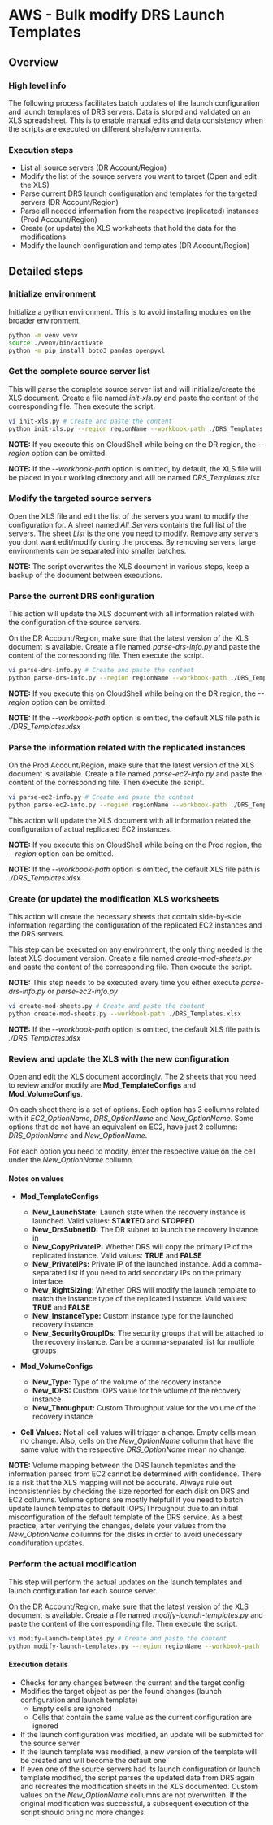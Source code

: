 # AWS - Bulk modify DRS Launch Templates

## Overview

### High level info
The following process facilitates batch updates of the launch configuration and launch templates of DRS servers. Data is stored and validated on an XLS spreadsheet. This is to enable manual edits and data consistency when the scripts are executed on different shells/environments.

### Execution steps

- List all source servers (DR Account/Region)
- Modify the list of the source servers you want to target (Open and edit the XLS)
- Parse current DRS launch configuration and templates for the targeted servers (DR Account/Region)
- Parse all needed information from the respective (replicated) instances (Prod Account/Region)
- Create (or update) the XLS worksheets that hold the data for the modifications
- Modify the launch configuration and templates (DR Account/Region)

## Detailed steps

### Initialize environment
Initialize a python environment. This is to avoid installing modules on the broader environment.

```bash
python -m venv venv
source ./venv/bin/activate
python -m pip install boto3 pandas openpyxl
```

### Get the complete source server list
This will parse the complete source server list and will initialize/create the XLS document. Create a file named *init-xls.py* and paste the content of the corresponding file. Then execute the script.

```bash
vi init-xls.py # Create and paste the content
python init-xls.py --region regionName --workbook-path ./DRS_Templates.xlsx
```

**NOTE:** If you execute this on CloudShell while being on the DR region, the *--region* option can be omitted.

**NOTE:** If the *--workbook-path* option is omitted, by default, the XLS file will be placed in your working directory and will be named *DRS_Templates.xlsx*


### Modify the targeted source servers
Open the XLS file and edit the list of the servers you want to modify the configuration for. A sheet named *All_Servers* contains the full list of the servers. The sheet *List* is the one you need to modify. Remove any servers you dont want edit/modify during the process. By removing servers, large environments can be separated into smaller batches.

**NOTE:** The script overwrites the XLS document in various steps, keep a backup of the document between executions.

### Parse the current DRS configuration
This action will update the XLS document with all information related with the configuration of the source servers.

On the DR Account/Region, make sure that the latest version of the XLS document is available. Create a file named *parse-drs-info.py* and paste the content of the corresponding file. Then execute the script.

```bash
vi parse-drs-info.py # Create and paste the content
python parse-drs-info.py --region regionName --workbook-path ./DRS_Templates.xlsx
```

**NOTE:** If you execute this on CloudShell while being on the DR region, the *--region* option can be omitted.

**NOTE:** If the *--workbook-path* option is omitted, the default XLS file path is *./DRS_Templates.xlsx*

### Parse the information related with the replicated instances
On the Prod Account/Region, make sure that the latest version of the XLS document is available. Create a file named *parse-ec2-info.py* and paste the content of the corresponding file. Then execute the script.

```bash
vi parse-ec2-info.py # Create and paste the content
python parse-ec2-info.py --region regionName --workbook-path ./DRS_Templates.xlsx
```

This action will update the XLS document with all information related the configuration of actual replicated EC2 instances.

**NOTE:** If you execute this on CloudShell while being on the Prod region, the *--region* option can be omitted.

**NOTE:** If the *--workbook-path* option is omitted, the default XLS file path is *./DRS_Templates.xlsx*

### Create (or update) the modification XLS worksheets
This action will create the necessary sheets that contain side-by-side information regarding the configuration of the replicated EC2 instances and the DRS servers.

This step can be executed on any environment, the only thing needed is the latest XLS document version. Create a file named *create-mod-sheets.py* and paste the content of the corresponding file. Then execute the script.

**NOTE:** This step needs to be executed every time you either execute *parse-drs-info.py* or *parse-ec2-info.py*

```bash
vi create-mod-sheets.py # Create and paste the content
python create-mod-sheets.py --workbook-path ./DRS_Templates.xlsx
```

**NOTE:** If the *--workbook-path* option is omitted, the default XLS file path is *./DRS_Templates.xlsx*

### Review and update the XLS with the new configuration
Open and edit the XLS document accordingly. The 2 sheets that you need to review and/or modify are **Mod_TemplateConfigs** and **Mod_VolumeConfigs**.

On each sheet there is a set of options. Each option has 3 collumns related with it *EC2_OptionName*, *DRS_OptionName* and *New_OptionName*. Some options that do not have an equivalent on EC2, have just 2 collumns: *DRS_OptionName* and *New_OptionName*.

For each option you need to modify, enter the respective value on the cell under the *New_OptionName* collumn.

#### Notes on values
- **Mod_TemplateConfigs**
    - **New_LaunchState:** Launch state when the recovery instance is launched. Valid values: **STARTED** and **STOPPED**
    - **New_DrsSubnetID:** The DR subnet to launch the recovery instance in
    - **New_CopyPrivateIP:** Whether DRS will copy the primary IP of the replicated instance. Valid values: **TRUE** and **FALSE**
    - **New_PrivateIPs:** Private IP of the launched instance. Add a comma-separated list if you need to add secondary IPs on the primary interface
    - **New_RightSizing:** Whether DRS will modify the launch template to match the instance type of the replicated instance. Valid values: **TRUE** and **FALSE**
    - **New_InstanceType:** Custom instance type for the launched recovery instance
    - **New_SecurityGroupIDs:** The security groups that will be attached to the recovery instance. Can be a comma-separated list for mutliple groups

- **Mod_VolumeConfigs**
    - **New_Type:** Type of the volume of the recovery instance
    - **New_IOPS:** Custom IOPS value for the volume of the recovery instance
    - **New_Throughput:** Custom Throughput value for the volume of the recovery instance

- **Cell Values:** Not all cell values will trigger a change. Empty cells mean no change. Also, cells on the *New_OptionName* collumn that have the same value with the respective *DRS_OptionName* mean no change.

**NOTE:** Volume mapping between the DRS launch tepmlates and the information parsed from EC2 cannot be determined with confidence. There is a risk that the XLS mapping will not be accurate. Always rule out inconsistennies by checking the size reported for each disk on DRS and EC2 collumns. Volume options are mostly helpfull if you need to batch update launch templates to default IOPS/Throughput due to an initial misconfiguration of the default template of the DRS service. As a best practice, after verifying the changes, delete your values from the *New_OptionName* collumns for the disks in order to avoid unecessary condifuration updates.

### Perform the actual modification
This step will perform the actual updates on the launch templates and launch configuration for each source server.

On the DR Account/Region, make sure that the latest version of the XLS document is available. Create a file named *modify-launch-templates.py* and paste the content of the corresponding file. Then execute the script.

```bash
vi modify-launch-templates.py # Create and paste the content
python modify-launch-templates.py --region regionName --workbook-path ./DRS_Templates.xlsx
```

#### Execution details
- Checks for any changes between the current and the target config
- Modifies the target object as per the found changes (launch configuration and launch template)
    - Empty cells are ignored
    - Cells that contain the same value as the current configuration are ignored
- If the launch configuration was modified, an update will be submitted for the source server
- If the launch template was modified, a new version of the template will be created and will become the default one
- If even one of the source servers had its launch configuration or launch template modified, the script parses the updated data from DRS again and recreates the modification sheets in the XLS documented. Custom values on the *New_OptionName* collumns are not overwritten. If the original modification was successful, a subsequent execution of the script should bring no more changes.